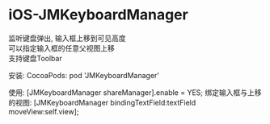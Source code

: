# iOS-JMKeyboardManager
监听键盘弹出, 输入框上移到可见高度<br>
可以指定输入框的任意父视图上移<br>
支持键盘Toolbar

安装:
CocoaPods: pod 'JMKeyboardManager'

使用:
  [JMKeyboardManager shareManager].enable = YES;
  绑定输入框与上移的视图:
  [JMKeyboardManager bindingTextField:textField moveView:self.view];
